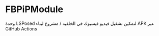# FBPiPModule
وحدة LSPosed لتمكين تشغيل فيديو فيسبوك في الخلفية / مشروع لبناء APK عبر GitHub Actions
